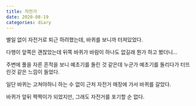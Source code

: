 ```yaml
---
title: 자전거
date: 2020-08-19
categories: diary
---
```

별일 없이 자전거로 퇴근 하려했는데, 바퀴를 보니까 터져있었다.

다행이 앞쪽은 괜찮았는데 뒤쪽 바퀴가 바람이 하나도 없길래 뭔가 하고 봤더니...

주변에 풀을 자른 흔적을 보니 예초기를 돌린 것 같은데 누군가 예초기를 돌리다가 터뜨린것 같은 느낌이 들었다.

일단 바퀴는 고쳐야하니 하는 수 없이 근처 자전거 매장에 가서 바퀴를 갈았다.

바퀴가 앞뒤 짝짝이가 되었지만, 그래도 자전거를 포기할 순 없다.
